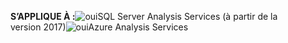 **S’APPLIQUE À :**![oui](media/yes.png)SQL Server Analysis Services (à partir de la version 2017)![oui](media/yes.png)Azure Analysis Services